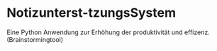 # Notizunterst-tzungsSystem
Eine Python Anwendung zur Erhöhung der produktivität und effizenz. (Brainstormingtool)
